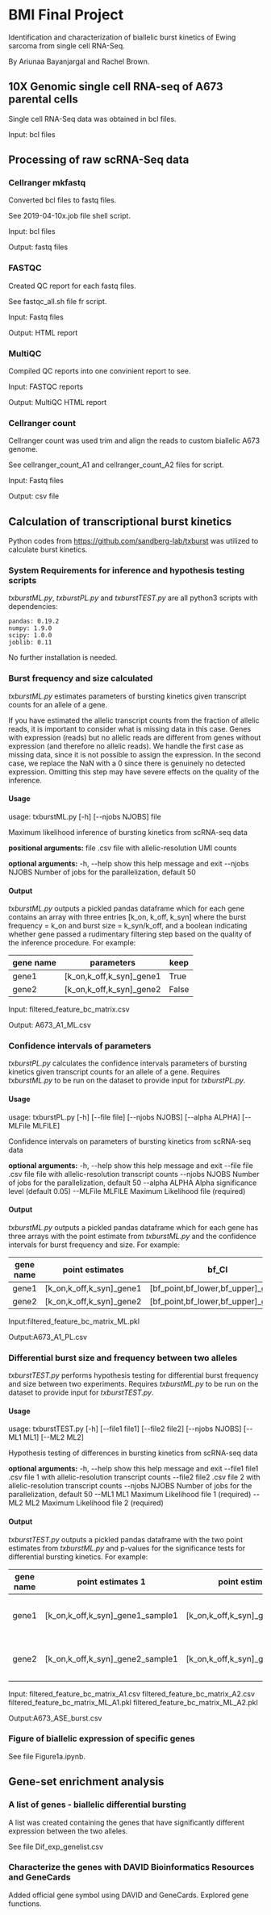 # BMI Final Project

Identification and characterization of biallelic burst kinetics of Ewing sarcoma from single cell RNA-Seq.

By Ariunaa Bayanjargal and Rachel Brown. 

## 10X Genomic single cell RNA-seq of A673 parental cells

Single cell RNA-Seq data was obtained in bcl files. 

Input: bcl files

## Processing of raw scRNA-Seq data

### Cellranger mkfastq 

Converted bcl files to fastq files. 

See 2019-04-10x.job file shell script.

Input: bcl files 

Output: fastq files

### FASTQC

Created QC report for each fastq files. 

See fastqc_all.sh file fr script. 

Input: Fastq files

Output: HTML report 

### MultiQC

Compiled QC reports into one convinient report to see. 

Input: FASTQC reports

Output: MultiQC HTML report

### Cellranger count 

Cellranger count was used trim and align the reads to custom biallelic A673 genome. 

See cellranger_count_A1 and cellranger_count_A2 files for script. 

Input: Fastq files 

Output: csv file


## Calculation of transcriptional burst kinetics

Python codes from https://github.com/sandberg-lab/txburst was utilized to calculate burst kinetics. 

### System Requirements for inference and hypothesis testing scripts

_txburstML.py_, _txburstPL.py_ and _txburstTEST.py_  are all python3 scripts with dependencies:

```
pandas: 0.19.2
numpy: 1.9.0
scipy: 1.0.0
joblib: 0.11
```
No further installation is needed.
### Burst frequency and size calculated
_txburstML.py_ estimates parameters of bursting kinetics given transcript counts for an allele of a gene.

If you have estimated the allelic transcript counts from the fraction of allelic reads, it is important to consider what is missing data in this case. Genes with expression (reads) but no allelic reads are different from genes without expression (and therefore no allelic reads). We handle the first case as missing data, since it is not possible to assign the expression. In the second case, we replace the NaN with a 0 since there is genuinely no detected expression. Omitting this step may have severe effects on the quality of the inference.

#### Usage

usage: txburstML.py [-h] [--njobs NJOBS] file

Maximum likelihood inference of bursting kinetics from scRNA-seq data

**positional arguments:**
  file           .csv file with allelic-resolution UMI counts

**optional arguments:**
  -h, --help     show this help message and exit
  --njobs NJOBS  Number of jobs for the parallelization, default 50

#### Output 

_txburstML.py_ outputs a pickled pandas dataframe which for each gene contains an array with three entries [k_on, k_off, k_syn] where the burst frequency = k_on and burst size = k_syn/k_off, and a boolean indicating whether gene passed a rudimentary filtering step based on the quality of the inference procedure. For example:

|gene name | parameters |	keep |
| --- | --- | --- | 
|gene1 |	[k_on,k_off,k_syn]_gene1	| True	|
|gene2 |	[k_on,k_off,k_syn]_gene2	| False	|

Input: filtered_feature_bc_matrix.csv

Output: A673_A1_ML.csv

### Confidence intervals of parameters

_txburstPL.py_ calculates the confidence intervals parameters of bursting kinetics given transcript counts for an allele of a gene. Requires _txburstML.py_ to be run on the dataset to provide input for _txburstPL.py_.

#### Usage 

usage: txburstPL.py [-h] [--file file] [--njobs NJOBS] [--alpha ALPHA]
                    [--MLFile MLFILE]

Confidence intervals on parameters of bursting kinetics from scRNA-seq data

**optional arguments:**
  -h, --help       show this help message and exit
  --file file      .csv file file with allelic-resolution transcript counts
  --njobs NJOBS    Number of jobs for the parallelization, default 50
  --alpha ALPHA    Alpha significance level (default 0.05)
  --MLFile MLFILE  Maximum Likelihood file (required)
  
#### Output
_txburstML.py_ outputs a pickled pandas dataframe which for each gene has three arrays with the point estimate from _txburstML.py_ and the confidence intervals for burst frequency and size. For example:

|gene name | point estimates |	bf_CI | bs_CI |
| --- | --- | --- | --- |
|gene1 |	[k_on,k_off,k_syn]_gene1	| [bf_point,bf_lower,bf_upper]_gene1	| [bs_point,bs_lower,bs_upper]_gene1	 |
|gene2 |	[k_on,k_off,k_syn]_gene2	| [bf_point,bf_lower,bf_upper]_gene2	| [bs_point,bs_lower,bs_upper]_gene2	 |

Input:filtered_feature_bc_matrix_ML.pkl

Output:A673_A1_PL.csv

### Differential burst size and frequency between two alleles
_txburstTEST.py_ performs hypothesis testing for differential burst frequency and size between two experiments. Requires _txburstML.py_ to be run on the dataset to provide input for _txburstTEST.py_.

#### Usage 

usage: txburstTEST.py [-h] [--file1 file1] [--file2 file2] [--njobs NJOBS]
                      [--ML1 ML1] [--ML2 ML2]

Hypothesis testing of differences in bursting kinetics from scRNA-seq data

**optional arguments:**
  -h, --help     show this help message and exit
  --file1 file1  .csv file 1 with allelic-resolution transcript counts
  --file2 file2  .csv file 2 with allelic-resolution transcript counts
  --njobs NJOBS  Number of jobs for the parallelization, default 50
  --ML1 ML1      Maximum Likelihood file 1 (required)
  --ML2 ML2      Maximum Likelihood file 2 (required)

#### Output

_txburstTEST.py_ outputs a pickled pandas dataframe with the two point estimates from _txburstML.py_ and p-values for the significance tests for differential bursting kinetics. For example:

|gene name | point estimates 1 | point estimates 2	|bf_pvalue | bs_pvalue |
| --- | --- | --- | --- | --- |
|gene1 |	[k_on,k_off,k_syn]_gene1_sample1	| [k_on,k_off,k_syn]_gene1_sample2	| burst frequency pvalue gene1	 | burst size pvalue gene1 |
|gene2 |	[k_on,k_off,k_syn]_gene2_sample1	| [k_on,k_off,k_syn]_gene2_sample2	| burst frequency pvalue gene2	 | burst size pvalue gene2 |

Input:  filtered_feature_bc_matrix_A1.csv
        filtered_feature_bc_matrix_A2.csv
        filtered_feature_bc_matrix_ML_A1.pkl 
        filtered_feature_bc_matrix_ML_A2.pkl

Output:A673_ASE_burst.csv

### Figure of biallelic expression of specific genes 

See file Figure1a.ipynb.

## Gene-set enrichment analysis

### A list of genes - biallelic differential bursting 

A list was created containing the genes that have significantly different expression between the two alleles. 

See file Dif_exp_genelist.csv 

### Characterize the genes with DAVID Bioinformatics Resources and GeneCards

Added official gene symbol using DAVID and GeneCards. Explored gene functions. 
